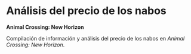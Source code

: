 # Análisis del precio de los nabos
**Animal Crossing: New Horizon**

Compilación de información y análisis del precio de los nabos en *Animal Crossing: New Horizon*.
